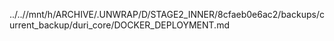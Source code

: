 ../..//mnt/h/ARCHIVE/.UNWRAP/D/STAGE2_INNER/8cfaeb0e6ac2/backups/current_backup/duri_core/DOCKER_DEPLOYMENT.md